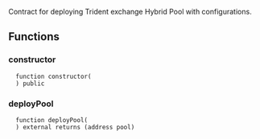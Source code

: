 Contract for deploying Trident exchange Hybrid Pool with configurations.

## Functions

### constructor

```solidity
  function constructor(
  ) public
```

### deployPool

```solidity
  function deployPool(
  ) external returns (address pool)
```
